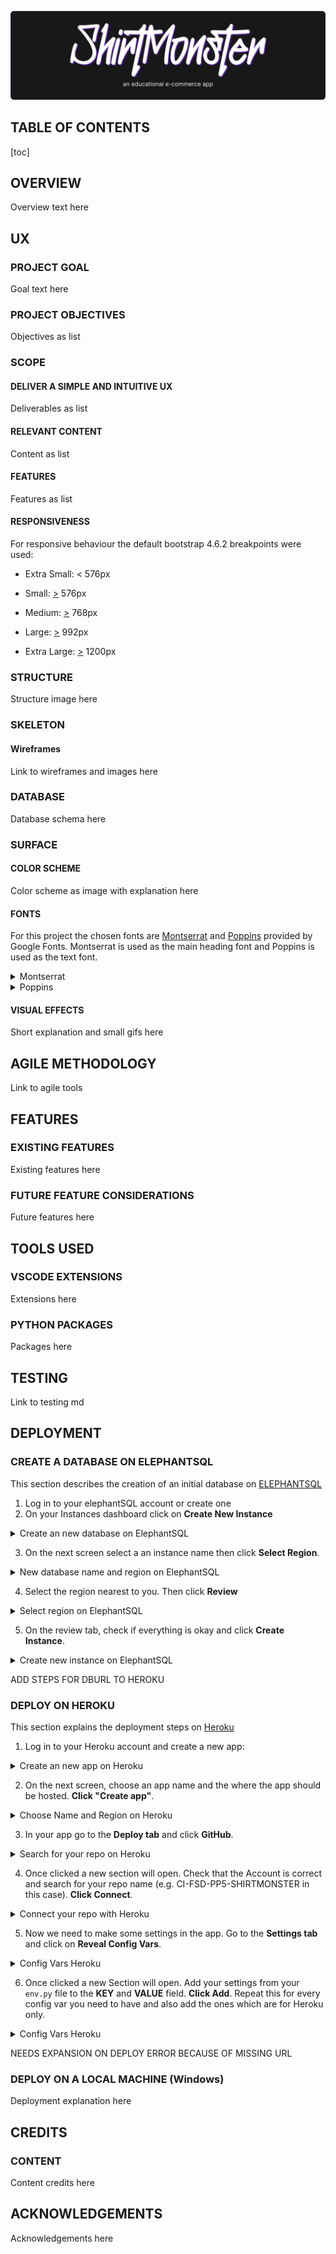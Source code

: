 ![HEADER IMAGE HERE](https://github.com/RebellionWebdesign/CI-FSD-PP5-SHIRTMONSTER/blob/9f464fa485ef09548e5fdb617ff4aca263af55c7/docs/readme-files/readme-header.png)

## TABLE OF CONTENTS

[toc]

## OVERVIEW

Overview text here
## UX

### PROJECT GOAL

Goal text here

### PROJECT OBJECTIVES

Objectives as list
### SCOPE

#### DELIVER A SIMPLE AND INTUITIVE UX

Deliverables as list
#### RELEVANT CONTENT

Content as list
#### FEATURES

Features as list

#### RESPONSIVENESS

For responsive behaviour the default bootstrap 4.6.2 breakpoints were used:

- Extra Small: < 576px

- Small: <u>></u> 576px

- Medium: <u>></u> 768px

- Large: <u>></u> 992px

- Extra Large: <u>></u> 1200px

### STRUCTURE

Structure image here

### SKELETON

#### Wireframes

Link to wireframes and images here

### DATABASE

Database schema here

### SURFACE

#### COLOR SCHEME

Color scheme as image with explanation here

#### FONTS

For this project the chosen fonts are [Montserrat](https://fonts.google.com/specimen/Montserrat?query=montserrat) and [Poppins](https://fonts.google.com/specimen/Poppins?query=poppins) provided by Google Fonts. Montserrat is used as the main heading font and Poppins is used as the text font.

<details>
  <summary>Montserrat</summary>
<img src="docs/readme-files/heading-font.png" ><br>
</details>

<details>
  <summary>Poppins</summary>
<img src="docs/readme-files/text-font.png" ><br>
</details>

#### VISUAL EFFECTS

Short explanation and small gifs here

## AGILE METHODOLOGY

Link to agile tools

## FEATURES

### EXISTING FEATURES

Existing features here

### FUTURE FEATURE CONSIDERATIONS

Future features here

## TOOLS USED

### VSCODE EXTENSIONS

Extensions here

### PYTHON PACKAGES

Packages here

## TESTING

Link to testing md

## DEPLOYMENT

### CREATE A DATABASE ON ELEPHANTSQL

This section describes the creation of an initial database on [ELEPHANTSQL](https://elephantsql.com)

1. Log in to your elephantSQL account or create one
2. On your Instances dashboard click on **Create New Instance**

<details>
  <summary>Create an new database on ElephantSQL</summary>
  <img src="docs/readme-files/database-elephantsql/elephantsql-new-instance.png" ><br>
</details>

3. On the next screen select a an instance name then click **Select Region**.

<details>
  <summary>New database name and region on ElephantSQL</summary>
  <img src="docs/readme-files/database-elephantsql/elephantsql-name-and-region.png" ><br>
</details>

4. Select the region nearest to you. Then click **Review**

<details>
  <summary>Select region on ElephantSQL</summary>
  <img src="docs/readme-files/database-elephantsql/elephantsql-region.png" ><br>
</details>

5. On the review tab, check if everything is okay and click **Create Instance**.

<details>
  <summary>Create new instance on ElephantSQL</summary>
  <img src="docs/readme-files/database-elephantsql/elephantsql-confirm.png" ><br>
</details>

ADD STEPS FOR DBURL TO HEROKU

### DEPLOY ON HEROKU

This section explains the deployment steps on [Heroku](https://www.heroku.com)

1. Log in to your Heroku account and create a new app:

<details>
  <summary>Create an new app on Heroku</summary>
  <img src="docs/readme-files/deployment-heroku/heroku-new-app.png" ><br>
</details>

2. On the next screen, choose an app name and the where the app should be hosted. **Click "Create app"**.

<details>
  <summary>Choose Name and Region on Heroku</summary>
  <img src="docs/readme-files/deployment-heroku/heroku-app-name-and-region.png" ><br>
</details>

3. In your app go to the **Deploy tab** and click **GitHub**.

<details>
  <summary>Search for your repo on Heroku</summary>
  <img src="docs/readme-files/deployment-heroku/heroku-click-github.png" ><br>
</details>

4. Once clicked a new section will open. Check that the Account is correct and search for your repo name (e.g. CI-FSD-PP5-SHIRTMONSTER in this case). **Click Connect**.

<details>
  <summary>Connect your repo with Heroku</summary>
  <img src="docs/readme-files/deployment-heroku/heroku-connect-github.png" ><br>
</details>

5. Now we need to make some settings in the app. Go to the **Settings tab** and click on **Reveal Config Vars**.

<details>
  <summary>Config Vars Heroku</summary>
  <img src="docs/readme-files/deployment-heroku/heroku-settings.png" ><br>
</details>

6. Once clicked a new Section will open. Add your settings from your `env.py` file to the **KEY** and **VALUE** field. **Click Add**. Repeat this for every config var you need to have and also add the ones which are for Heroku only.

<details>
  <summary>Config Vars Heroku</summary>
  <img src="docs/readme-files/deployment-heroku/heroku-config.png" ><br>
</details>



NEEDS EXPANSION ON DEPLOY ERROR BECAUSE OF MISSING URL

### DEPLOY ON A LOCAL MACHINE (Windows)

Deployment explanation here


## CREDITS

### CONTENT

Content credits here

## ACKNOWLEDGEMENTS

Acknowledgements here
